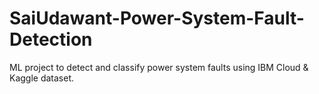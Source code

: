 # SaiUdawant-Power-System-Fault-Detection
ML project to detect and classify power system faults using IBM Cloud &amp; Kaggle dataset.
